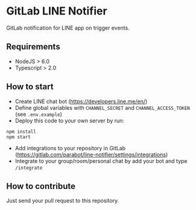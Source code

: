 GitLab LINE Notifier
====================

GitLab notification for LINE app on trigger events.

## Requirements
 - NodeJS > 6.0
 - Typescript > 2.0

## How to start
 - Create LINE chat bot (https://developers.line.me/en/)
 - Define global variables with `CHANNEL_SECRET` and `CHANNEL_ACCESS_TOKEN` (see `.env.example`)
 - Deploy this code to your own server by run:

```
npm install
npm start
```

 - Add integrations to your repository in GitLab (https://gitlab.com/parabot/line-notifier/settings/integrations)
 - Integrate to your group/room/personal chat by add your bot and type `/integrate`

## How to contribute
Just send your pull request to this repository.
